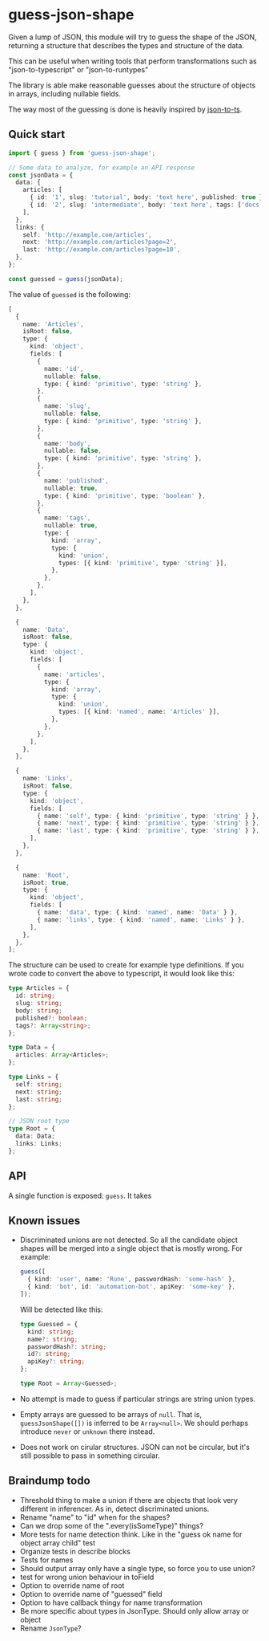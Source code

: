 # guess-json-shape

Given a lump of JSON, this module will try to guess the shape of the JSON,
returning a structure that describes the types and structure of the data.

This can be useful when writing tools that perform transformations such as
"json-to-typescript" or "json-to-runtypes"

The library is able make reasonable guesses about the structure of objects in
arrays, including nullable fields.

The way most of the guessing is done is heavily inspired by
[json-to-ts](https://www.npmjs.com/package/json-to-ts).

## Quick start

```typescript
import { guess } from 'guess-json-shape';

// Some data to analyze, for example an API response
const jsonData = {
  data: {
    articles: [
      { id: '1', slug: 'tutorial', body: 'text here', published: true },
      { id: '2', slug: 'intermediate', body: 'text here', tags: ['docs'] },
    ],
  },
  links: {
    self: 'http://example.com/articles',
    next: 'http://example.com/articles?page=2',
    last: 'http://example.com/articles?page=10',
  },
};

const guessed = guess(jsonData);
```

The value of `guessed` is the following:

```typescript
[
  {
    name: 'Articles',
    isRoot: false,
    type: {
      kind: 'object',
      fields: [
        {
          name: 'id',
          nullable: false,
          type: { kind: 'primitive', type: 'string' },
        },
        {
          name: 'slug',
          nullable: false,
          type: { kind: 'primitive', type: 'string' },
        },
        {
          name: 'body',
          nullable: false,
          type: { kind: 'primitive', type: 'string' },
        },
        {
          name: 'published',
          nullable: true,
          type: { kind: 'primitive', type: 'boolean' },
        },
        {
          name: 'tags',
          nullable: true,
          type: {
            kind: 'array',
            type: {
              kind: 'union',
              types: [{ kind: 'primitive', type: 'string' }],
            },
          },
        },
      ],
    },
  },

  {
    name: 'Data',
    isRoot: false,
    type: {
      kind: 'object',
      fields: [
        {
          name: 'articles',
          type: {
            kind: 'array',
            type: {
              kind: 'union',
              types: [{ kind: 'named', name: 'Articles' }],
            },
          },
        },
      ],
    },
  },

  {
    name: 'Links',
    isRoot: false,
    type: {
      kind: 'object',
      fields: [
        { name: 'self', type: { kind: 'primitive', type: 'string' } },
        { name: 'next', type: { kind: 'primitive', type: 'string' } },
        { name: 'last', type: { kind: 'primitive', type: 'string' } },
      ],
    },
  },

  {
    name: 'Root',
    isRoot: true,
    type: {
      kind: 'object',
      fields: [
        { name: 'data', type: { kind: 'named', name: 'Data' } },
        { name: 'links', type: { kind: 'named', name: 'Links' } },
      ],
    },
  },
];
```

The structure can be used to create for example type definitions. If you wrote
code to convert the above to typescript, it would look like this:

```typescript
type Articles = {
  id: string;
  slug: string;
  body: string;
  published?: boolean;
  tags?: Array<string>;
};

type Data = {
  articles: Array<Articles>;
};

type Links = {
  self: string;
  next: string;
  last: string;
};

// JSON root type
type Root = {
  data: Data;
  links: Links;
};
```

## API

A single function is exposed: `guess`. It takes

## Known issues

- Discriminated unions are not detected. So all the candidate object shapes will
  be merged into a single object that is mostly wrong. For example:

  ```typescript
  guess([
    { kind: 'user', name: 'Rune', passwordHash: 'some-hash' },
    { kind: 'bot', id: 'automation-bot', apiKey: 'some-key' },
  ]);
  ```

  Will be detected like this:

  ```typescript
  type Guessed = {
    kind: string;
    name?: string;
    passwordHash?: string;
    id?: string;
    apiKey?: string;
  };

  type Root = Array<Guessed>;
  ```

- No attempt is made to guess if particular strings are string union types.
- Empty arrays are guessed to be arrays of `null`. That is, `guessJsonShape([])`
  is inferred to be `Array<null>`. We should perhaps introduce `never` or
  `unknown` there instead.
- Does not work on cirular structures. JSON can not be circular, but it's still
  possible to pass in something circular.

## Braindump todo

- Threshold thing to make a union if there are objects that look very different
  in inferencer. As in, detect discriminated unions.
- Rename "name" to "id" when for the shapes?
- Can we drop some of the ".every(isSomeType)" things?
- More tests for name detection think. Like in the "guess ok name for object
  array child" test
- Organize tests in describe blocks
- Tests for names
- Should output array only have a single type, so force you to use union?
- test for wrong union behaviour in toField
- Option to override name of root
- Option to override name of "guessed" field
- Option to have callback thingy for name transformation
- Be more specific about types in JsonType. Should only allow array or object
- Rename `JsonType`?
